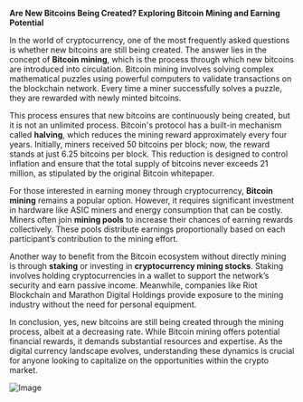 **Are New Bitcoins Being Created? Exploring Bitcoin Mining and Earning Potential**

In the world of cryptocurrency, one of the most frequently asked questions is whether new bitcoins are still being created. The answer lies in the concept of **Bitcoin mining**, which is the process through which new bitcoins are introduced into circulation. Bitcoin mining involves solving complex mathematical puzzles using powerful computers to validate transactions on the blockchain network. Every time a miner successfully solves a puzzle, they are rewarded with newly minted bitcoins.

This process ensures that new bitcoins are continuously being created, but it is not an unlimited process. Bitcoin's protocol has a built-in mechanism called **halving**, which reduces the mining reward approximately every four years. Initially, miners received 50 bitcoins per block; now, the reward stands at just 6.25 bitcoins per block. This reduction is designed to control inflation and ensure that the total supply of bitcoins never exceeds 21 million, as stipulated by the original Bitcoin whitepaper.

For those interested in earning money through cryptocurrency, **Bitcoin mining** remains a popular option. However, it requires significant investment in hardware like ASIC miners and energy consumption that can be costly. Miners often join **mining pools** to increase their chances of earning rewards collectively. These pools distribute earnings proportionally based on each participant’s contribution to the mining effort.

Another way to benefit from the Bitcoin ecosystem without directly mining is through **staking** or investing in **cryptocurrency mining stocks**. Staking involves holding cryptocurrencies in a wallet to support the network’s security and earn passive income. Meanwhile, companies like Riot Blockchain and Marathon Digital Holdings provide exposure to the mining industry without the need for personal equipment.

In conclusion, yes, new bitcoins are still being created through the mining process, albeit at a decreasing rate. While Bitcoin mining offers potential financial rewards, it demands substantial resources and expertise. As the digital currency landscape evolves, understanding these dynamics is crucial for anyone looking to capitalize on the opportunities within the crypto market.

![Image](https://github.com/user-attachments/assets/b8266eee-691e-4ee1-99ef-bfa10d234fd4)